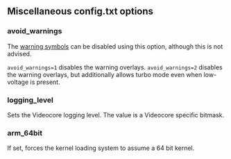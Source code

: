 ## Miscellaneous config.txt options

### avoid_warnings

The [warning symbols](../warning-icons.md) can be disabled using this option, although this is not advised.

`avoid_warnings=1` disables the warning overlays.
`avoid_warnings=2` disables the warning overlays, but additionally allows turbo mode even when low-voltage is present.

### logging_level

Sets the Videocore logging level. The value is a Videocore specific bitmask.

### arm_64bit

If set, forces the kernel loading system to assume a 64 bit kernel.
